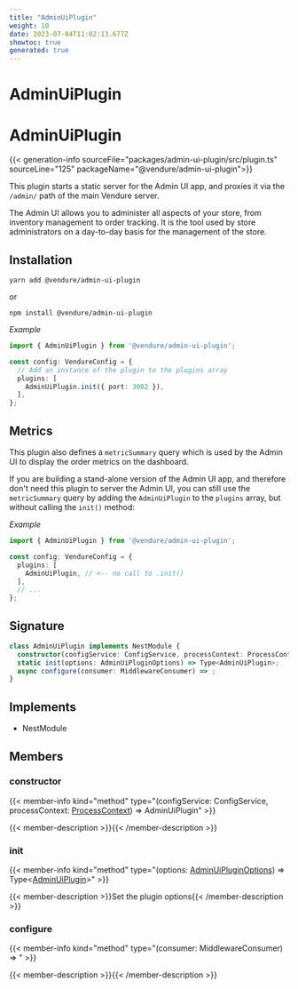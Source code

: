 ```yaml
---
title: "AdminUiPlugin"
weight: 10
date: 2023-07-04T11:02:13.677Z
showtoc: true
generated: true
---
```

<!-- This file was generated from the Vendure source. Do not modify. Instead, re-run the "docs:build" script -->

# AdminUiPlugin
<div class="symbol">


# AdminUiPlugin

{{< generation-info sourceFile="packages/admin-ui-plugin/src/plugin.ts" sourceLine="125" packageName="@vendure/admin-ui-plugin">}}

This plugin starts a static server for the Admin UI app, and proxies it via the `/admin/` path of the main Vendure server.

The Admin UI allows you to administer all aspects of your store, from inventory management to order tracking. It is the tool used by
store administrators on a day-to-day basis for the management of the store.

## Installation

`yarn add @vendure/admin-ui-plugin`

or

`npm install @vendure/admin-ui-plugin`

*Example*

```ts
import { AdminUiPlugin } from '@vendure/admin-ui-plugin';

const config: VendureConfig = {
  // Add an instance of the plugin to the plugins array
  plugins: [
    AdminUiPlugin.init({ port: 3002 }),
  ],
};
```

## Metrics

This plugin also defines a `metricSummary` query which is used by the Admin UI to display the order metrics on the dashboard.

If you are building a stand-alone version of the Admin UI app, and therefore don't need this plugin to server the Admin UI,
you can still use the `metricSummary` query by adding the `AdminUiPlugin` to the `plugins` array, but without calling the `init()` method:

*Example*

```TypeScript
import { AdminUiPlugin } from '@vendure/admin-ui-plugin';

const config: VendureConfig = {
  plugins: [
    AdminUiPlugin, // <-- no call to .init()
  ],
  // ...
};
```

## Signature

```TypeScript
class AdminUiPlugin implements NestModule {
  constructor(configService: ConfigService, processContext: ProcessContext)
  static init(options: AdminUiPluginOptions) => Type<AdminUiPlugin>;
  async configure(consumer: MiddlewareConsumer) => ;
}
```
## Implements

 * NestModule


## Members

### constructor

{{< member-info kind="method" type="(configService: ConfigService, processContext: <a href='/typescript-api/common/process-context#processcontext'>ProcessContext</a>) => AdminUiPlugin"  >}}

{{< member-description >}}{{< /member-description >}}

### init

{{< member-info kind="method" type="(options: <a href='/typescript-api/core-plugins/admin-ui-plugin/admin-ui-plugin-options#adminuipluginoptions'>AdminUiPluginOptions</a>) => Type&#60;<a href='/typescript-api/core-plugins/admin-ui-plugin/#adminuiplugin'>AdminUiPlugin</a>&#62;"  >}}

{{< member-description >}}Set the plugin options{{< /member-description >}}

### configure

{{< member-info kind="method" type="(consumer: MiddlewareConsumer) => "  >}}

{{< member-description >}}{{< /member-description >}}


</div>

